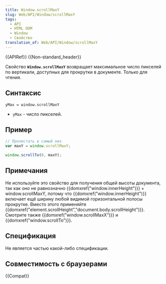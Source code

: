 ```yaml
---
title: Window.scrollMaxY
slug: Web/API/Window/scrollMaxY
tags:
  - API
  - HTML DOM
  - Window
  - Свойство
translation_of: Web/API/Window/scrollMaxY
---
```


{{APIRef}} {{Non-standard_header}}

Свойство **`Window.scrollMaxY`** возвращает максимальное число пикселей по вертикали, доступных для прокрутки в документе. Только для чтения.

## Синтаксис

```
yMax = window.scrollMaxY
```

- `yMax` - число пикселей.

## Пример

```js
// Пролистать в самый низ
var maxY = window.scrollMaxY;

window.scrollTo(0, maxY);
```

## Примечания

Не используйте это свойство для получения общей высоты документа, так как оно не равнозначно {{domxref("window.innerHeight")}} + window\.scrollMaxY, потому что {{domxref("window.innerHeight")}} включает ещё ширину любой видимой горизонтальной полосы прокрутке. Вместо этого применяйте {{domxref("element.scrollHeight","document.body.scrollHeight")}}. Смотрите также {{domxref("window.scrollMaxX")}} и {{domxref("window.scrollTo")}}.

## Спецификация

Не является частью какой-либо спецификации.

## Совместимость с браузерами

{{Compat}}
